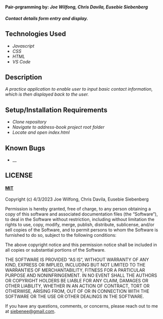 # 

#### Pair-prgramming by: _Joe Wilfong, Chris Davila, Eusebie Siebenberg_

#### _Contact details form entry and display._

## Technologies Used

* _Javascript_
* _CSS_
* _HTML_
* _VS Code_

## Description

_A practice application to enable user to input basic contact information, which is then displayed back to the user._

## Setup/Installation Requirements

* _Clone repository_
* _Navigate to address-book project root folder_
* _Locate and open index.html_

## Known Bugs

* __

## LICENSE

#### [MIT](https://opensource.org/license/mit/)

Copyright (c) 4/3/2023 Joe Wilfong, Chris Davila, Eusebie Siebenberg

Permission is hereby granted, free of charge, to any person obtaining a copy of this software and associated documentation files (the “Software”), to deal in the Software without restriction, including without limitation the rights to use, copy, modify, merge, publish, distribute, sublicense, and/or sell copies of the Software, and to permit persons to whom the Software is furnished to do so, subject to the following conditions:

The above copyright notice and this permission notice shall be included in all copies or substantial portions of the Software.

THE SOFTWARE IS PROVIDED “AS IS”, WITHOUT WARRANTY OF ANY KIND, EXPRESS OR IMPLIED, INCLUDING BUT NOT LIMITED TO THE WARRANTIES OF MERCHANTABILITY, FITNESS FOR A PARTICULAR PURPOSE AND NONINFRINGEMENT. IN NO EVENT SHALL THE AUTHORS OR COPYRIGHT HOLDERS BE LIABLE FOR ANY CLAIM, DAMAGES OR OTHER LIABILITY, WHETHER IN AN ACTION OF CONTRACT, TORT OR OTHERWISE, ARISING FROM, OUT OF OR IN CONNECTION WITH THE SOFTWARE OR THE USE OR OTHER DEALINGS IN THE SOFTWARE.

If you have any questions, comments, or concerns, please reach out to me at siebenee@gmail.com.